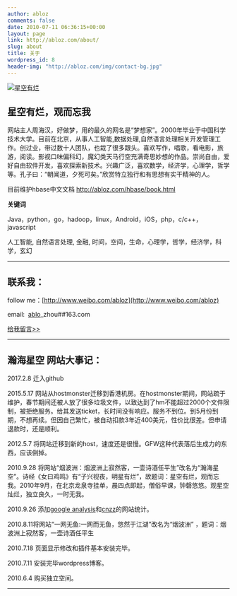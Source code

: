 ```yaml
---
author: abloz
comments: false
date: 2010-07-11 06:36:15+00:00
layout: page 
link: http://abloz.com/about/
slug: about
title: 关于
wordpress_id: 8
header-img: "http://abloz.com/img/contact-bg.jpg"
---
```


[![星空有烂](http://abloz.com/img/about-bg.jpg)](http://abloz.com)


## 星空有烂，观而忘我


网站主人周海汉，好做梦，用的最久的网名是“梦想家”。2000年毕业于中国科学技术大学。目前在北京，从事人工智能,数据处理,自然语言处理相关开发管理工作。创过业，带过数十人团队，也栽了很多跟头。喜欢写作，唱歌，看电影，旅游，阅读。影视口味偏科幻，魔幻类天马行空充满奇思妙想的作品。崇尚自由，爱好自由软件开发，喜欢探索新技术。兴趣广泛，喜欢数学，经济学，心理学，哲学等。孔子曰：“朝闻道，夕死可矣。”欣赏特立独行和有思想有实干精神的人。

目前维护hbase中文文档 http://abloz.com/hbase/book.html

**关键词**

Java，python，go，hadoop，linux，Android，iOS，php，c/c++，javascript

人工智能, 自然语言处理, 金融, 时间，空间，生命，心理学，哲学，经济学，科学，玄幻



* * *





## 联系我：


follow me：[http://www.weibo.com/abloz](http://www.weibo.com/abloz)

email:  [ablo](mailto://ablozhou@gmail.com)_zhou##163.com

[给我留言>>](http://abloz.com/message)



* * *





## 瀚海星空 网站大事记：
2017.2.8 迁入github

2015.5.17 网站从hostmonster迁移到香港机房。在hostmonster期间，网站疏于维护，春节期间还被人放了很多垃圾文件，以致达到了hm不能超过2000个文件限制，被拒绝服务。给其发送ticket，长时间没有响应。服务不到位。到5月份到期，不想再续。但因自己繁忙，被自动扣款3年近400美元，性价比很差。但申请退款时，还是顺利。

2012.5.7 将网站迁移到新的host，速度还是很慢。GFW这种代表落后生成力的东西，应该倒掉。

2010.9.28 将网站“烟波洲：烟波洲上寂然客，一壶诗酒任平生”改名为“瀚海星空”。诗经《女曰鸡鸣》有“子兴视夜，明星有烂”，故题词：星空有烂，观而忘我。2010年9月，在北京龙泉寺挂单，晨四点即起，僧俗早课，钟磬悠悠。观星空灿烂，独立良久，一时无我。

2010.9.26 添加[google analysis](http://www.google.com/intl/zh-CN_ALL/analytics/)和[cnzz](http://new.cnzz.com/v1/login.php?siteid=2465593)的网站统计。

2010.8.11将网站“一网无鱼:一网而无鱼，悠然于江湖”改名为“烟波洲” ，题词：烟波洲上寂然客，一壶诗酒任平生

2010.7.18 页面显示修改和插件基本安装完毕。

2010.7.11 安装完毕wordpress博客。

2010.6.4 购买独立空间。

</pre>
<!-- 多说 Share start -->
</style>
<div class="ds-share"
style="text-align: right"
data-thread-key="{{page.id}}"
data-title="{{page.title}}"
data-url="{{site.url}}{{site.baseurl}}{{page.url}}"
data-images="{{ site.url }}{{site.baseurl}}/{% if page.header-img %}{{ page.header-img }}{% else %}{{ site.header-img }}{% endif %}"
data-content="{{ content | strip_html | truncate:80 }} | {{ site.SEOTitle }} " >
<hr>
</div>
<!-- 多说 Share end-->
